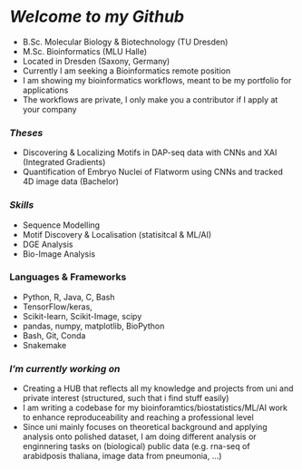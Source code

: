 # *Welcome to my Github*

- B.Sc. Molecular Biology & Biotechnology (TU Dresden)
- M.Sc. Bioinformatics (MLU Halle)
- Located in Dresden (Saxony, Germany)
- Currently I am seeking a Bioinformatics remote position
- I am showing my bioinformatics workflows, meant to be my portfolio for applications
- The workflows are private, I only make you a contributor if I apply at your company

### *Theses*
- Discovering & Localizing Motifs in DAP-seq data with CNNs and XAI (Integrated Gradients)
- Quantification of Embryo Nuclei of Flatworm using CNNs and tracked 4D image data  (Bachelor)

### *Skills*
- Sequence Modelling
- Motif Discovery & Localisation (statisitcal & ML/AI)
- DGE Analysis
- Bio-Image Analysis

### Languages & Frameworks
- Python, R, Java, C, Bash 
- TensorFlow/keras,
- Scikit-learn, Scikit-Image, scipy
- pandas, numpy, matplotlib, BioPython
- Bash, Git, Conda
- Snakemake

### *I’m currently working on*
- Creating a HUB that reflects all my knowledge and projects from uni and private interest (structured, such that i find stuff easily)
- I am writing a codebase for my bioinforamtics/biostatistics/ML/AI work to enhance reproduceability and reaching a professional level
- Since uni mainly focuses on theoretical background and applying analysis onto polished dataset, I am doing different analysis or enginnering tasks on (biological) public data (e.g. rna-seq of arabidposis thaliana, image data from pneumonia, ...)





